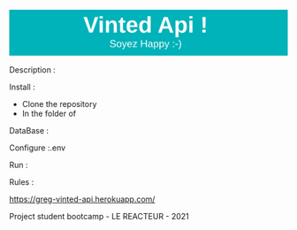 ![alt text][logo]

[logo]: https://github.com/Anubis-LT/vinted-api/blob/master/pictures/banvinted.png "Vinted-api"

Description :

Install :

-  Clone the repository
-  In the folder of

DataBase :

Configure :.env

Run :

Rules :

https://greg-vinted-api.herokuapp.com/

Project student bootcamp - LE REACTEUR - 2021
